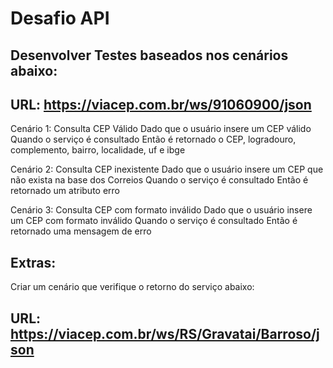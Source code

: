 # Desafio API

## Desenvolver Testes baseados nos cenários abaixo:

## URL: https://viacep.com.br/ws/91060900/json

Cenário 1: Consulta CEP Válido
Dado que o usuário insere um CEP válido
Quando o serviço é consultado
Então é retornado o CEP, logradouro, complemento, bairro, localidade, uf e ibge

Cenário 2: Consulta CEP inexistente
Dado que o usuário insere um CEP que não exista na base dos Correios
Quando o serviço é consultado
Então é retornado um atributo erro

Cenário 3: Consulta CEP com formato inválido
Dado que o usuário insere um CEP com formato inválido
Quando o serviço é consultado
Então é retornado uma mensagem de erro

## Extras: 

Criar um cenário que verifique o retorno do serviço abaixo:
## URL: https://viacep.com.br/ws/RS/Gravatai/Barroso/json



